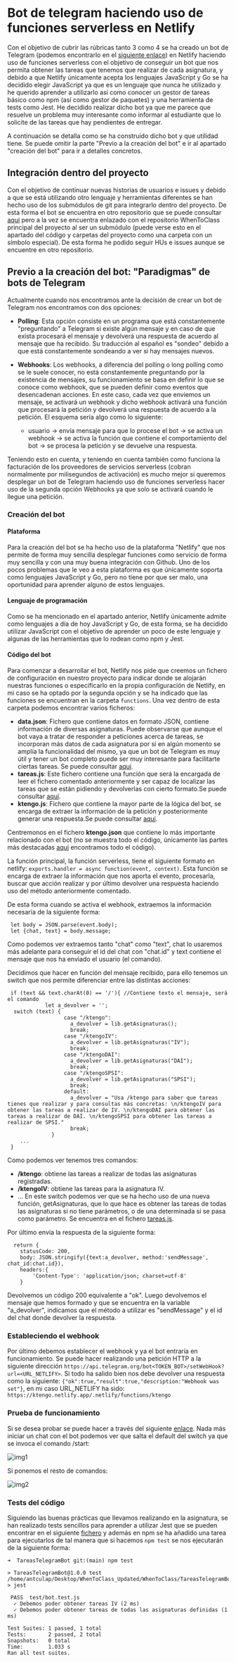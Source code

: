 # Bot de telegram haciendo uso de funciones serverless en Netlify

Con el objetivo de cubrir las rúbricas tanto 3 como 4 se ha creado un bot de Telegram (podemos encontrarlo en el [siguiente enlace](https://t.me/ktengobot)) en Netlify haciendo uso de funciones serverless con el objetivo de conseguir un bot que nos permita obtener las tareas que tenemos que realizar de cada asignatura, y debido a que Netlify únicamente acepta los lenguajes JavaScript y Go se ha decidido elegir JavaScript ya que es un lenguaje que nunca he utilizado y he querido aprender a utilizarlo así como conocer un gestor de tareas básico como npm (así como gestor de paquetes) y una herramienta de tests como Jest. He decidido realizar dicho bot ya que me parece que resuelve un problema muy interesante como informar al estudiante que lo solicite de las tareas que hay pendientes de entregar.

A continuación se detalla como se ha construido dicho bot y que utilidad tiene. Se puede omitir la parte "Previo a la creación del bot" e ir al apartado "creación del bot" para ir a detalles concretos.

## Integración dentro del proyecto
Con el objetivo de continuar nuevas historias de usuarios e issues y debido a que se está utilizando otro lenguaje y herramientas diferentes se han hecho uso de los submódulos de git para integrarlo dentro del proyecto. De esta forma el bot se encuentra en otro repositorio que se puede consultar [aquí](https://github.com/antoniocuadros/TareasTelegramBot) pero a la vez se encuentra enlazado con el repositorio WhenToClass principal del proyecto al ser un submódulo (puede verse esto en el apartado del código y carpetas del proyecto como una carpeta con un símbolo especial). De esta forma he podido seguir HUs e issues aunque se encuentre en otro repositorio.

## Previo a la creación del bot: "Paradigmas" de bots de Telegram
Actualmente cuando nos encontramos ante la decisión de crear un bot de Telegram nos encontramos con dos opciones:

- **Polling**: Esta opción consiste en un programa que está constantemente "preguntando" a Telegram si existe algún mensaje y en caso de que exista procesará el mensaje y devolverá una respuesta de acuerdo al mensaje que ha recibido. Su traducción al español es "sondeo" debido a que está constantemente sondeando a ver si hay mensajes nuevos.

- **Webhooks**: Los webhooks, a diferencia del polling o long polling como se le suele conocer, no está constantemente preguntando por la existencia de mensajes, su funcionamiento se basa en definir lo que se conoce como webhook, que se pueden definir como eventos que desencadenan acciones. En este caso, cada vez que enviemos un mensaje, se activará un webhook y dicho webhook activará una función que procesará la petición y devolverá una respuesta de acuerdo a la petición. El esquema sería algo como lo siguiente:
  - usuario -> envía mensaje para que lo procese el bot -> se activa un webhook -> se activa la función que contiene el comportamiento del bot -> se procesa la petición y se devuelve una respuesta.

Teniendo esto en cuenta, y teniendo en cuenta también como funciona la facturación de los proveedores de servicios serverless (cobran normalmente por milisegundos de activación) es mucho mejor si queremos desplegar un bot de Telegram haciendo uso de funciones serverless hacer uso de la segunda opción Webhooks ya que solo se activará cuando le llegue una petición.

### Creación del bot
#### Plataforma
Para la creación del bot se ha hecho uso de la plataforma "Netlify" que nos permite de forma muy sencilla desplegar funciones como servicio de forma muy sencilla y con una muy buena integración con Github. Uno de los pocos problemas que le veo a esta plataforma es que únicamente soporta como lenguajes JavaScript y Go, pero no tiene por que ser malo, una oportunidad para aprender alguno de estos lenguajes.

#### Lenguaje de programación
Como se ha mencionado en el apartado anterior, Netlify únicamente admite como lenguajes a día de hoy JavaScript y Go, de esta forma, se ha decidido utilizar JavaScript con el objetivo de aprender un poco de este lenguaje y algunas de las herramientas que lo rodean como npm y Jest.

#### Código del bot
Para comenzar a desarrollar el bot, Netlify nos pide que creemos un fichero de configuración en nuestro proyecto para indicar donde se alojarán nuestras funciones o especificarlo en la propia configuración de Netlify, en mi caso se ha optado por la segunda opción y se ha indicado que las funciones se encuentran en la carpeta `functions`.
Una vez dentro de esta carpeta podemos encontrar varios ficheros:
- **data.json**: Fichero que contiene datos en formato JSON, contiene información de diversas asignaturas. Puede observarse que aunque el bot vaya a tratar de responder a peticiones acerca de tareas, se incorporan más datos de cada asignatura por si en algún momento se amplía la funcionalidad del mismo, ya que un bot de Telegram es muy útil y tener un bot completo puede ser muy interesante para facilitarte ciertas tareas. Se puede consultar [aquí](https://github.com/antoniocuadros/TareasTelegramBot/blob/main/functions/data.json).
- **tareas.js**: Este fichero contiene una función que será la encargada de leer el fichero comentado anteriormente y ser capaz de localizar las tareas que se están pidiendo y devolverlas con cierto formato.Se puede consultar [aquí](https://github.com/antoniocuadros/TareasTelegramBot/blob/main/functions/tareas.js).
- **ktengo.js**: Fichero que contiene la mayor parte de la lógica del bot, se encarga de extraer la información de la petición y posteriormente generar una respuesta.Se puede consultar [aquí](https://github.com/antoniocuadros/TareasTelegramBot/blob/main/functions/ktengo.js).


Centremonos en el fichero **ktengo.json** que contiene lo más importante relacionado con el bot (no se muestra todo el código, únicamente las partes más destacadas [aquí](https://github.com/antoniocuadros/TareasTelegramBot/blob/main/functions/ktengo.js) encontramos todo el código).

La función principal, la función serverless, tiene el siguiente formato en netlify: `exports.handler = async function(event, context)`.
Esta función se encarga de extraer la información que nos aporta el evento, procesarla, buscar que acción realizar y por último devolver una respuesta haciendo uso del método anteriormente comentado.

De esta forma cuando se activa el webhook, extraemos la información necesaria de la siguiente forma:


```
 let body = JSON.parse(event.body);
 let {chat, text} = body.message;
```

Como podemos ver extraemos tanto "chat" como "text", chat lo usaremos más adelante para conseguir el id del chat con "chat.id" y text contiene el mensaje que nos ha enviado el usuario (el comando).


Decidimos que hacer en función del mensaje recibido, para ello tenemos un switch que nos permite diferenciar entre las distintas acciones: 

```
 if (text && text.charAt(0) == '/'){ //Contiene texto el mensaje, será el comando
            let a_devolver = '';
  switch (text) {
                  case "/ktengo":
                    a_devolver = lib.getAsignaturas();
                    break;
                  case "/ktengoIV":
                    a_devolver = lib.getAsignaturas("IV");
                    break;
                  case "/ktengoDAI":
                    a_devolver = lib.getAsignaturas("DAI");
                    break;
                  case "/ktengoSPSI":
                    a_devolver = lib.getAsignaturas("SPSI");
                    break;
                  default:
                    a_devolver = "Usa /ktengo para saber que tareas tienes que realizar y para consultas más concretas: \n/ktengoIV para obtener las tareas a realizar de IV. \n/ktengoDAI para obtener las tareas a realizar de DAI. \n/ktengoSPSI para obtener las tareas a realizar de SPSI."
                    break;
              }
    ...
 }
```

Como podemos ver tenemos tres comandos:
- **/ktengo**: obtiene las tareas a realizar de todas las asignaturas registradas.
- **/ktengoIV**: obtiene las tareas para la asignatura IV.
- ...
En este switch podemos ver que se ha hecho uso de una nueva función, getAsignaturas, que lo que hace es obtener las tareas de todas las asignaturas si no tiene parámetros, o de una determinada si se pasa como parámetro. Se encuentra en el fichero [tareas.js](https://github.com/antoniocuadros/TareasTelegramBot/blob/main/functions/tareas.js).

Por último envía la respuesta de la siguiente forma:

```
  return {
    statusCode: 200,
    body: JSON.stringify({text:a_devolver, method:'sendMessage', chat_id:chat.id}),
    headers:{
        'Content-Type': 'application/json; charset=utf-8'
    }
```
Devolvemos un código 200 equivalente a "ok".
Luego devolvemos el mensaje que hemos formado y que se encuentra en la variable "a_devolver", indicamos que el método a utilizar es "sendMessage" y el id del chat donde devolver la respuesta.

### Estableciendo el webhook
Por último debemos establecer el webhook y ya el bot entraría en funcionamiento. Se puede hacer realizando una petición HTTP a la siguiente dirección `https://api.telegram.org/bot<TOKEN_BOT>/setWebHook?url=<URL_NETLIFY>`. Si todo ha salido bien nos debe devolver una respuesta como la siguiente:
`{"ok":true,"result":true,"description:"Webhook was set"}`, en mi caso URL_NETLIFY ha sido: `https://ktengo.netlify.app/.netlify/functions/ktengo`


### Prueba de funcionamiento
Si se desea probar se puede hacer a través del siguiente [enlace](https://t.me/ktengobot).
Nada más iniciar un chat con el bot podemos ver que salta el default del switch ya que se invoca el comando /start:

![img1](https://github.com/antoniocuadros/WhenToClass/blob/master/docs/serverless/images/8.png)

Si ponemos el resto de comandos:

![img2](https://github.com/antoniocuadros/WhenToClass/blob/master/docs/serverless/images/9.jpeg)


### Tests del código
Siguiendo las buenas prácticas que llevamos realizando en la asignatura, se han realizado tests sencillos para aprender a utilizar Jest que se pueden encontrar en el siguiente [fichero](https://github.com/antoniocuadros/TareasTelegramBot/blob/main/test/bot.test.js) y además en npm se ha añadido una tarea para ejecutarlos de tal manera que si hacemos `npm test` se nos ejecutarán de la siguiente forma:

```
➜  TareasTelegramBot git:(main) npm test

> TareasTelegramBot@1.0.0 test /home/antculap/Desktop/WhenToClass_Updated/WhenToClass/TareasTelegramBot
> jest

 PASS  test/bot.test.js
  ✓ Debemos poder obtener tareas IV (2 ms)
  ✓ Debemos poder obtener tareas de todas las asignaturas definidas (1 ms)

Test Suites: 1 passed, 1 total
Tests:       2 passed, 2 total
Snapshots:   0 total
Time:        1.033 s
Ran all test suites.

```
